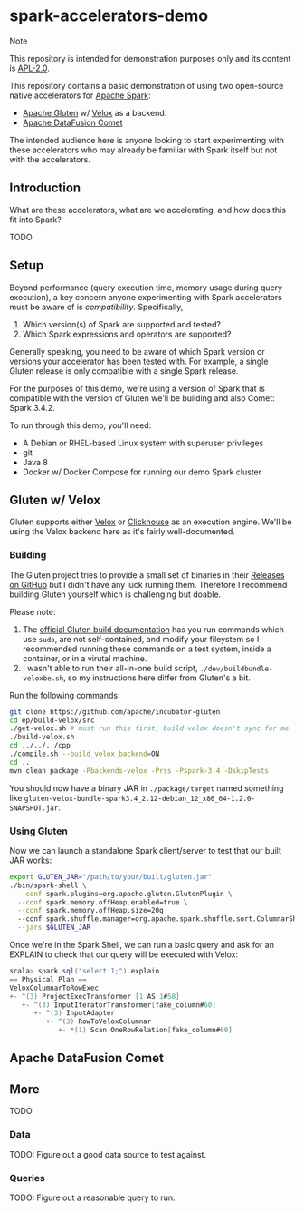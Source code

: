 # spark-accelerators-demo

> [!NOTE]
> This repository is intended for demonstration purposes only and its content is [APL-2.0](./LICENSE).

This repository contains a basic demonstration of using two open-source native accelerators for [Apache Spark](https://spark.apache.org/):

- [Apache Gluten](https://gluten.apache.org/) w/ [Velox](https://github.com/facebookincubator/velox) as a backend.
- [Apache DataFusion Comet](https://datafusion.apache.org/comet/)

The intended audience here is anyone looking to start experimenting with these accelerators who may already be familiar with Spark itself but not with the accelerators.

## Introduction

What are these accelerators, what are we accelerating, and how does this fit into Spark?

TODO

## Setup

Beyond performance (query execution time, memory usage during query execution), a key concern anyone experimenting with Spark accelerators must be aware of is _compatibility_.
Specifically,

1. Which version(s) of Spark are supported and tested?
2. Which Spark expressions and operators are supported?

Generally speaking, you need to be aware of which Spark version or versions your accelerator has been tested with.
For example, a single Gluten release is only compatible with a single Spark release.

For the purposes of this demo, we're using a version of Spark that is compatible with the version of Gluten we'll be building and also Comet: Spark 3.4.2.

To run through this demo, you'll need:

- A Debian or RHEL-based Linux system with superuser privileges
- git
- Java 8
- Docker w/ Docker Compose for running our demo Spark cluster

## Gluten w/ Velox

Gluten supports either [Velox](https://github.com/facebookincubator/velox) or [Clickhouse](https://clickhouse.com/) as an execution engine.
We'll be using the Velox backend here as it's fairly well-documented.

### Building

The Gluten project tries to provide a small set of binaries in their [Releases on GitHub](https://github.com/apache/incubator-gluten/releases) but I didn't have any luck running them.
Therefore I recommend building Gluten yourself which is challenging but doable.

Please note:

1. The [official Gluten build documentation](https://gluten.apache.org/docs/velox/getting-started) has you run commands which use `sudo`, are not self-contained, and modify your fileystem so I recommended running these commands on a test system, inside a container, or in a virutal machine.
2. I wasn't able to run their all-in-one build script, `./dev/buildbundle-veloxbe.sh`, so my instructions here differ from Gluten's a bit.


Run the following commands:

```sh
git clone https://github.com/apache/incubator-gluten
cd ep/build-velox/src
./get-velox.sh # must run this first, build-velox doesn't sync for me
./build-velox.sh
cd ../../../cpp
./compile.sh --build_velox_backend=ON
cd ..
mvn clean package -Pbackends-velox -Prss -Pspark-3.4 -DskipTests
```

You should now have a binary JAR in `./package/target` named something like `gluten-velox-bundle-spark3.4_2.12-debian_12_x86_64-1.2.0-SNAPSHOT.jar`.

### Using Gluten

Now we can launch a standalone Spark client/server to test that our built JAR works:

```sh
export GLUTEN_JAR="/path/to/your/built/gluten.jar"
./bin/spark-shell \
  --conf spark.plugins=org.apache.gluten.GlutenPlugin \
  --conf spark.memory.offHeap.enabled=true \
  --conf spark.memory.offHeap.size=20g
  --conf spark.shuffle.manager=org.apache.spark.shuffle.sort.ColumnarShuffleManager \
  --jars $GLUTEN_JAR
```

Once we're in the Spark Shell, we can run a basic query and ask for an EXPLAIN to check that our query will be executed with Velox:

```scala
scala> spark.sql("select 1;").explain
== Physical Plan ==
VeloxColumnarToRowExec
+- ^(3) ProjectExecTransformer [1 AS 1#58]
   +- ^(3) InputIteratorTransformer[fake_column#60]
      +- ^(3) InputAdapter
         +- ^(3) RowToVeloxColumnar
            +- *(1) Scan OneRowRelation[fake_column#60]
```

## Apache DataFusion Comet

## More

TODO

### Data

TODO: Figure out a good data source to test against.

### Queries

TODO: Figure out a reasonable query to run.
